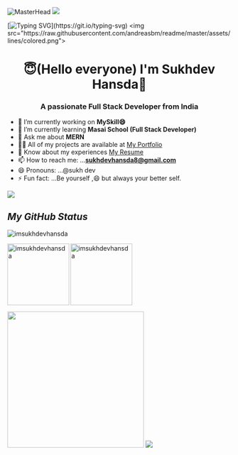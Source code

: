                                                         
![MasterHead](https://img.freepik.com/premium-vector/developing-programming-coding-technologies-engineering-development-programmer-developer-create-code-laptop-screen-with-codes-developer-work-with-task-coding-software-using-pc_458444-1153.jpg?w=2000)
<img src="https://raw.githubusercontent.com/andreasbm/readme/master/assets/lines/colored.png">

[![Typing SVG](https://readme-typing-svg.herokuapp.com?font=Fira+Code&size=25&pause=1000&color=8230C6&width=435&lines=Hey!+It's+Sukhdev+Hansda!;Full+Stack+Web+Developer;)](https://git.io/typing-svg)
<img src="https://raw.githubusercontent.com/andreasbm/readme/master/assets/lines/colored.png">
<h1 align="center"> 😇(Hello everyone) I'm Sukhdev Hansda👋</h1>
<h3 align="center">A passionate Full Stack Developer from India</h3>
                                                       
- 🔭 I’m currently working on **MySkill😄**
- 🌱 I’m currently learning **Masai School (Full Stack Developer)**
- 💬 Ask me about **MERN**
- 👨‍💻 All of my projects are available at [My Portfolio](https://imsukhdevhansda.github.io/portfolio/)
-  📄 Know about my experiences [My Resume](https://drive.google.com/file/d/1w0Gc9pTrgpZwUssYLrTBu7AW3Mn1WLOl/view?usp=sharing)
- 📫 How to reach me: ...**sukhdevhansda8@gmail.com**
- 😄 Pronouns: ...@sukh dev
- ⚡ Fun fact: ...Be yourself ,😄 but always your better self.

<img src="https://raw.githubusercontent.com/andreasbm/readme/master/assets/lines/colored.png">

                                                       
<h2><i>My GitHub Status</i></h2>
<p align="left"> <img src="https://komarev.com/ghpvc/?username=imsukhdevhansda&label=Profile%20views&color=0e75b6&style=flat" alt="imsukhdevhansda" /> </p>

<p>
    <img align="left" src="https://github-readme-stats.vercel.app/api?username=imsukhdevhansda&show_icons=true&locale=en&theme=dark" alt="imsukhdevhansda"  height="139" />
    <img align="center" src="https://github-readme-stats.vercel.app/api/top-langs/?username=imsukhdevhansda&layout=compact&exclude_repo=Lybrate-Website-Clone-Version-2.0,Lybrate-Website-Clone,Adidas-Clone&hide=Shell&border_radius=0&theme=dark" alt="imsukhdevhansda" height="139" />
</p>

<img src="https://activity-graph.herokuapp.com/graph?username=imsukhdevhansda&theme=xcode" height ="307"/>

<img src="https://raw.githubusercontent.com/andreasbm/readme/master/assets/lines/colored.png">


